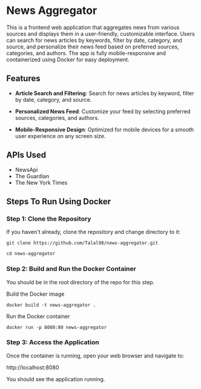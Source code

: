 # News Aggregator

This is a frontend web application that aggregates news from various sources and displays them in a user-friendly, customizable interface. Users can search for news articles by keywords, filter by date, category, and source, and personalize their news feed based on preferred sources, categories, and authors. The app is fully mobile-responsive and containerized using Docker for easy deployment.

## Features

- **Article Search and Filtering**: Search for news articles by keyword, filter by date, category, and source.

- **Personalized News Feed**: Customize your feed by selecting preferred sources, categories, and authors.

- **Mobile-Responsive Design**: Optimized for mobile devices for a smooth user experience on any screen size.

## APIs Used

- NewsApi
- The Guardian
- The New York Times

## Steps To Run Using Docker

### Step 1: Clone the Repository

If you haven't already, clone the repository and change directory to it:

```
git clone https://github.com/Talal98/news-aggregator.git
```

```
cd news-aggregator
```

### Step 2: Build and Run the Docker Container

You should be in the root directory of the repo for this step.

Build the Docker image

```
docker build -t news-aggregator .
```

Run the Docker container

```
docker run -p 8080:80 news-aggregator
```

### Step 3: Access the Application

Once the container is running, open your web browser and navigate to:

http://localhost:8080

You should see the application running.
